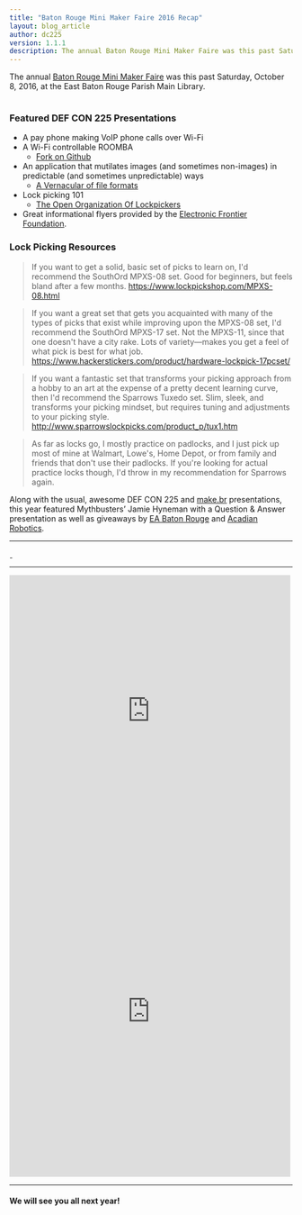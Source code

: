 ```yaml
---
title: "Baton Rouge Mini Maker Faire 2016 Recap"
layout: blog_article
author: dc225
version: 1.1.1
description: The annual Baton Rouge Mini Maker Faire was this past Saturday, October 8, 2016, at the East Baton Rouge Parish Main Library.
---
```


The annual [Baton Rouge Mini Maker Faire](http://www.makerfairebatonrouge.com) was this past Saturday, October 8, 2016, at the East Baton Rouge Parish Main Library.

<a href="https://s3-us-west-2.amazonaws.com/63306e6675736564/uplds/baton-rouge-mini-maker-faire-2016/table.jpg">
<img src="data:image/gif;base64,R0lGODlhAQABAIAAAAAAAP///yH5BAEAAAAALAAAAAABAAEAAAIBRAA7" data-original="https://s3-us-west-2.amazonaws.com/63306e6675736564/uplds/baton-rouge-mini-maker-faire-2016/table.jpg" class="lazy img-thumbnail" border="0" />
</a>

### Featured DEF CON 225 Presentations
  - A pay phone making VoIP phone calls over Wi-Fi
  - A Wi-Fi controllable ROOMBA
    - [Fork on Github](https://github.com/c0nfus3d/chibi)
  - An application that mutilates images (and sometimes non-images) in predictable (and sometimes unpredictable) ways
    - [A Vernacular of file formats](https://dl.dropboxusercontent.com/u/9054743/hifi%20Rosa%20Menkman%20-%20A%20Vernacular%20of%20File%20Formats.pdf)
  - Lock picking 101
    - [The Open Organization Of Lockpickers](http://toool.us/)
  - Great informational flyers provided by the [Electronic Frontier Foundation](https://www.eff.org).

### Lock Picking Resources
> If you want to get a solid, basic set of picks to learn on, I'd recommend the SouthOrd MPXS-08 set. Good for beginners, but feels bland after a few months.
<https://www.lockpickshop.com/MPXS-08.html>

> If you want a great set that gets you acquainted with many of the types of picks that exist while improving upon the MPXS-08 set, I'd recommend the SouthOrd MPXS-17 set. Not the MPXS-11, since that one doesn't have a city rake. Lots of variety—makes you get a feel of what pick is best for what job.
> <https://www.hackerstickers.com/product/hardware-lockpick-17pcset/>

> If you want a fantastic set that transforms your picking approach from a hobby to an art at the expense of a pretty decent learning curve, then I'd recommend the Sparrows Tuxedo set. Slim, sleek, and transforms your picking mindset, but requires tuning and adjustments to your picking style.
> <http://www.sparrowslockpicks.com/product_p/tux1.htm>


> As far as locks go, I mostly practice on padlocks, and I just pick up most of mine at Walmart, Lowe's, Home Depot, or from family and friends that don't use their padlocks. If you're looking for actual practice locks though, I'd throw in my recommendation for Sparrows again.

Along with the usual, awesome DEF CON 225 and [make.br](http://makebr.com/) presentations, this year featured Mythbusters’ Jamie Hyneman with a Question & Answer presentation as well as giveaways by [EA Baton Rouge](https://www.facebook.com/EABatonRouge/) and [Acadian Robotics](https://www.facebook.com/AcadianRobotics/).

---

<a href="https://s3-us-west-2.amazonaws.com/63306e6675736564/uplds/baton-rouge-mini-maker-faire-2016/sign.jpg">
<img src="data:image/gif;base64,R0lGODlhAQABAIAAAAAAAP///yH5BAEAAAAALAAAAAABAAEAAAIBRAA7" data-original="https://s3-us-west-2.amazonaws.com/63306e6675736564/uplds/baton-rouge-mini-maker-faire-2016/sign.jpg" class="lazy img-thumbnail" border="0" />
</a>

<a href="https://s3-us-west-2.amazonaws.com/63306e6675736564/uplds/baton-rouge-mini-maker-faire-2016/general-rascality.jpg">
<img src="data:image/gif;base64,R0lGODlhAQABAIAAAAAAAP///yH5BAEAAAAALAAAAAABAAEAAAIBRAA7" data-original="https://s3-us-west-2.amazonaws.com/63306e6675736564/uplds/baton-rouge-mini-maker-faire-2016/general-rascality.jpg" class="lazy img-thumbnail" border="0" />
</a>

---

<iframe src="https://www.facebook.com/plugins/post.php?href=https%3A%2F%2Fwww.facebook.com%2FBRMakerFaire%2Fphotos%2Fa.1780791865502819.1073741831.1485467815035227%2F1780797052168967%2F%3Ftype%3D3&width=500" width="500" height="481" style="border:none;overflow:hidden" scrolling="no" frameborder="0" allowTransparency="true"></iframe>

<iframe src="https://www.facebook.com/plugins/post.php?href=https%3A%2F%2Fwww.facebook.com%2FBRMakerFaire%2Fphotos%2Fa.1780791865502819.1073741831.1485467815035227%2F1780797038835635%2F%3Ftype%3D3&width=500" width="500" height="588" style="border:none;overflow:hidden" scrolling="no" frameborder="0" allowTransparency="true"></iframe>

---

#### We will see you all next year!
